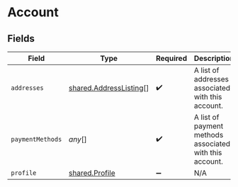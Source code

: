 # Account


## Fields

| Field                                                            | Type                                                             | Required                                                         | Description                                                      |
| ---------------------------------------------------------------- | ---------------------------------------------------------------- | ---------------------------------------------------------------- | ---------------------------------------------------------------- |
| `addresses`                                                      | [shared.AddressListing](../../models/shared/addresslisting.md)[] | :heavy_check_mark:                                               | A list of addresses associated with this account.                |
| `paymentMethods`                                                 | *any*[]                                                          | :heavy_check_mark:                                               | A list of payment methods associated with this account.          |
| `profile`                                                        | [shared.Profile](../../models/shared/profile.md)                 | :heavy_minus_sign:                                               | N/A                                                              |
